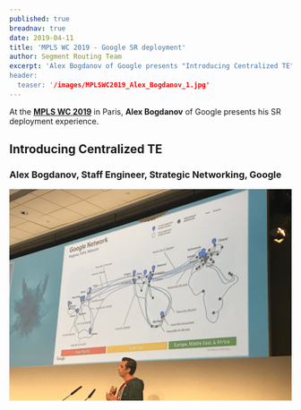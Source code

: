 ```yaml
---
published: true
breadnav: true
date: 2019-04-11
title: 'MPLS WC 2019 - Google SR deployment'
author: Segment Routing Team
excerpt: 'Alex Bogdanov of Google presents "Introducing Centralized TE"
header:
  teaser: '/images/MPLSWC2019_Alex_Bogdanov_1.jpg'
---
```

At the [**MPLS WC 2019**](<https://www.uppersideconferences.com/mpls-sdn-nfv/mplswc2019_agenda_day_02_01.html>) in Paris,
**Alex Bogdanov** of Google presents his SR deployment experience.

## Introducing Centralized TE
### Alex Bogdanov, Staff Engineer, Strategic Networking, Google
<img src="/images/MPLSWC2019_Alex_Bogdanov_1.jpg">
&nbsp;
